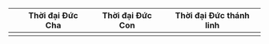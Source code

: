 

|     | Thời đại Đức Cha | Thời đại Đức Con | Thời đại Đức thánh linh  |
| --- | ---------------- | ---------------- | ------------------------ |
|     |                  |                  |                          |
